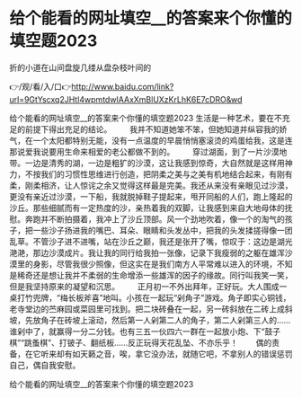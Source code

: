 # 给个能看的网址填空__的答案来个你懂的填空题2023
折的小道在山间盘旋几缕从盘杂枝叶间的

👉/观/看/入/口👉http://www.baidu.com/link?url=9GtYscxq2JHtl4wpmtdwIAAxXmBlUXzKrLhK6E7cDRO&wd

给个能看的网址填空__的答案来个你懂的填空题2023		生活是一种艺术，要在不充足的前提下得出充足的结论。
　　我并不知道她笨不笨，但她知道并纵容我的娇气，在一个太阳都特别无能，没有一点温度的早晨悄悄塞滚烫的鸡蛋给我，这是连那说爱我说要用生命来相爱的老公都做不到的。
　　穿过湖面，到了一片沙漠地带。一边是清秀的湖，一边是粗犷的沙漠，这让我感到惊奇，大自然就是这样用神力，不按我们的习惯性思维进行创造，把阴柔之美与之美有机地结合起来，有刚有柔，刚柔相济，让人惊诧之余又觉得这样最是完美。我还从来没有亲眼见过沙漠，更没有亲近过沙漠，一下船，我就脱掉鞋子提起来，甩开同船的人们，跑上隆起的沙丘。那些细腻而有一定热度的沙，亲热着我的双脚，让我感到来自大地母体的抚慰。奔跑并不断拍摄着，我冲上了沙丘顶部。风一个劲地吹着，像一个的淘气的孩子，把一些沙子扬进我的嘴巴、耳朵、眼睛和头发丛中，把我的头发揉搓得像一团乱草。不管沙子进不进嘴，站在沙丘之巅，我还是张开了嘴，惊叹于：这边是湖光滟滟，那边沙漠成片。我让我的同行给我拍一张像，记录下我瘦弱的之躯在雄浑沙漠里的身影，尽管我很少照像，但这实在是我们南方人平常难以进入的环境，不知是稀奇还是想让我并不柔弱的生命增添一些雄浑的因子的缘故。同行叫我笑一笑，但是我坚持原来的凝望和沉思。
　　正月初一不外出拜年，正好玩。大人围成一桌打竹兜牌，“梅长板斧喜”地叫。小孩在一起玩“剁角子”游戏。角子即实心铜钱，老寺堂边的苎麻园或菜园里可找到。把二块砖叠在一起，另一砖斜放在二砖上成斜坡，先放角子在砖坡上滚动，然后第一人剁第二人的角子，第二人剁第三人的……谁剁中了，就赢得一分二分钱。也有三五一伙四六一群在一起放小炮、下“鼓子棋”“跳蚤棋”、打铍子、翻纸板……反正玩得天花乱坠、不亦乐乎！
　　偶的责备，在它听来却有如天籁之音，唉，拿它没办法，就随它吧，不拿别人的错误惩罚自己，偶自我安慰。

给个能看的网址填空__的答案来个你懂的填空题2023
